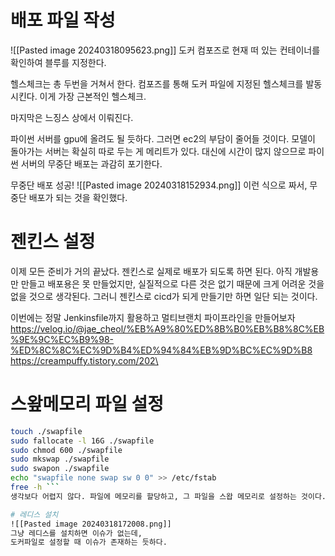 # 배포 파일 작성
![[Pasted image 20240318095623.png]]
도커 컴포즈로 현재 떠 있는 컨테이너를 확인하여 블루를 지정한다.

헬스체크는 총 두번을 거쳐서 한다. 컴포즈를 통해 도커 파일에 지정된 헬스체크를 발동시킨다. 이게 가장 근본적인 헬스체크.

마지막은 느징스 상에서 이뤄진다.

파이썬 서버를 gpu에 올려도 될 듯하다. 그러면 ec2의 부담이 줄어들 것이다. 모델이 돌아가는 서버는 확실히 따로 두는 게 메리트가 있다. 
대신에 시간이 많지 않으므로 파이썬 서버의 무중단 배포는 과감히 포기한다.

무중단 배포 성공!
![[Pasted image 20240318152934.png]]
이런 식으로 짜서, 무중단 배포가 되는 것을 확인했다.

# 젠킨스 설정
이제 모든 준비가 거의 끝났다. 젠킨스로 실제로 배포가 되도록 하면 된다.
아직 개발용만 만들고 배포용은 못 만들었지만, 실질적으로 다른 것은 없기 때문에 크게 어려운 것을 없을 것으로 생각된다. 
그러니 젠킨스로 cicd가 되게 만들기만 하면 일단 되는 것이다.

이번에는 정말 Jenkinsfile까지 활용하고 멀티브랜치 파이프라인을 만들어보자
https://velog.io/@jae_cheol/%EB%A9%80%ED%8B%B0%EB%B8%8C%EB%9E%9C%EC%B9%98-%ED%8C%8C%EC%9D%B4%ED%94%84%EB%9D%BC%EC%9D%B8
https://creampuffy.tistory.com/202\
# 스왚메모리 파일 설정
```bash
touch ./swapfile 
sudo fallocate -l 16G ./swapfile 
sudo chmod 600 ./swapfile 
sudo mkswap ./swapfile 
sudo swapon ./swapfile 
echo "swapfile none swap sw 0 0" >> /etc/fstab
free -h ```
생각보다 어렵지 않다. 파일에 메모리를 할당하고, 그 파일을 스왑 메모리로 설정하는 것이다.

# 레디스 설치
![[Pasted image 20240318172008.png]]
그냥 레디스를 설치하면 이슈가 없는데,
도커파일로 설정할 때 이슈가 존재하는 듯하다.
